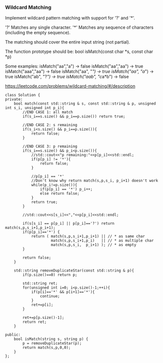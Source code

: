 ### Wildcard Matching

Implement wildcard pattern matching with support for '?' and '*'.

'?' Matches any single character.
'*' Matches any sequence of characters (including the empty sequence).

The matching should cover the entire input string (not partial).

The function prototype should be:
bool isMatch(const char *s, const char *p)

Some examples:
isMatch("aa","a") → false
isMatch("aa","aa") → true
isMatch("aaa","aa") → false
isMatch("aa", "*") → true
isMatch("aa", "a*") → true
isMatch("ab", "?*") → true
isMatch("aab", "c*a*b") → false

https://leetcode.com/problems/wildcard-matching/#/description

```
class Solution {
private:
    bool match(const std::string & s, const std::string & p, unsigned int s_i, unsigned int p_i){
        //END CASE 1: all match
        if(s_i==s.size() && p_i==p.size()) return true;

        //END CASE 2: s remaining
        if(s_i<s.size() && p_i==p.size()){
            return false;
        }

        //END CASE 3: p remaining
        if(s_i==s.size() && p_i<p.size()){
            //std::cout<<"p remaining:"<<p[p_i]<<std::endl;
            if(p[p_i] != '*'){
                return false;
            } 
            
            //p[p_i] == '*'
            //Don't know why return match(s,p,s_i, p_i+1) doesn't work
            while(p_i!=p.size()){
                if(p[p_i] == '*') p_i++;
                else return false;
            }
            return true;
        }
        
        //std::cout<<s[s_i]<<","<<p[p_i]<<std::endl;
        
        if(s[s_i] == p[p_i] || p[p_i]=='?') return match(s,p,s_i+1,p_i+1);
        if(p[p_i]=='*') {
            return ( match(s,p,s_i+1,p_i+1) || // * as same char
                     match(s,p,s_i+1,p_i)   || // * as multiple char
                     match(s,p,s_i,  p_i+1) ); // * as empty
        }
        
        return false;
    }

    std::string removeDuplicateStar(const std::string & p){
        if(p.size()==0) return p;
        
        std::string ret;
        for(unsigned int i=0; i<p.size()-1;++i){
            if(p[i]=='*' && p[i+1]=='*'){
                continue;
            }
            ret+=p[i];
        }
        
        ret+=p[p.size()-1];
        return ret;
    }

public:
    bool isMatch(string s, string p) {
        p = removeDuplicateStar(p);
        return match(s,p,0,0); 
    }
};
```

